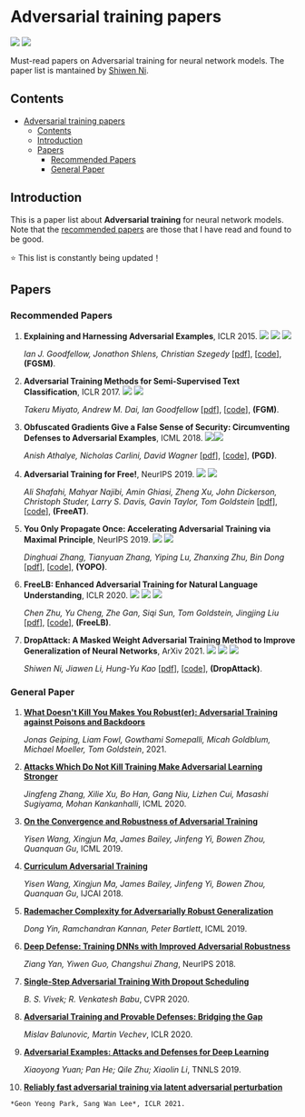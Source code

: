 # Adversarial training papers
  
![](https://img.shields.io/github/stars/nishiwen1214/AT_Papers?style=flat-square)
![](https://img.shields.io/badge/PaperNumber-17-brightgreen)


Must-read papers on Adversarial training for neural network models. The paper list is mantained by [Shiwen Ni](https://github.com/nishiwen1214/).

## Contents

- [Adversarial training papers](#adversarial-training-papers)
  - [Contents](#contents)
  - [Introduction](#introduction)
  - [Papers](#papers)
    - [Recommended Papers](#recommended-papers)
    - [General Paper](#general-paper)

## Introduction

This is a paper list about **Adversarial training** for neural network models. Note that the [recommended papers](#recommended-papers) are those that I have read and found to be good. 

⭐️ This list is constantly being updated！


## Papers

### Recommended Papers

1. **Explaining and Harnessing Adversarial Examples**, ICLR 2015.  ![](https://img.shields.io/badge/Generalization-green) ![](https://img.shields.io/badge/Robustness-blue) ![](https://img.shields.io/badge/First_paper-red)

   *Ian J. Goodfellow, Jonathon Shlens, Christian Szegedy* [[pdf](https://arxiv.org/pdf/1412.6572.pdf)], [[code](https://github.com/facebookarchive/adversarial_image_defenses)], **(FGSM)**.

2. **Adversarial Training Methods for Semi-Supervised Text Classification**, ICLR 2017.  ![](https://img.shields.io/badge/Generalization-green) ![](https://img.shields.io/badge/Text-red)

   *Takeru Miyato, Andrew M. Dai, Ian Goodfellow* [[pdf](https://arxiv.org/pdf/1605.07725.pdf)], [[code](https://github.com/tensorflow/models)], **(FGM)**.

3. **Obfuscated Gradients Give a False Sense of Security: Circumventing Defenses to Adversarial Examples**, ICML 2018. ![](https://img.shields.io/badge/Robustness-blue)![](https://img.shields.io/badge/K_step-red)

   *Anish Athalye, Nicholas Carlini, David Wagner* [[pdf](https://arxiv.org/pdf/1802.00420.pdf)], [[code](https://github.com/anishathalye/obfuscated-gradients)], **(PGD)**.
   
4. **Adversarial Training for Free!**, NeurIPS 2019.  ![](https://img.shields.io/badge/Generalization-green) ![](https://img.shields.io/badge/Free-blue)

   *Ali Shafahi, Mahyar Najibi, Amin Ghiasi, Zheng Xu, John Dickerson, Christoph Studer, Larry S. Davis, Gavin Taylor, Tom Goldstein* [[pdf](https://arxiv.org/pdf/1904.12843.pdf)], [[code](https://github.com/mahyarnajibi/FreeAdversarialTraining)], **(FreeAT)**.

5. **You Only Propagate Once: Accelerating Adversarial Training via Maximal Principle**, NeurIPS 2019.  ![](https://img.shields.io/badge/Generalization-green) ![](https://img.shields.io/badge/accelerate-blue) 

   *Dinghuai Zhang, Tianyuan Zhang, Yiping Lu, Zhanxing Zhu, Bin Dong* [[pdf](https://arxiv.org/pdf/1905.00877.pdf)], [[code](https://github.com/a1600012888/YOPO-You-Only-Propagate-Once)], **(YOPO)**.
   
6. **FreeLB: Enhanced Adversarial Training for Natural Language Understanding**, ICLR 2020.  ![](https://img.shields.io/badge/Generalization-green) ![](https://img.shields.io/badge/Free-blue) ![](https://img.shields.io/badge/text-red)

   *Chen Zhu, Yu Cheng, Zhe Gan, Siqi Sun, Tom Goldstein, Jingjing Liu* [[pdf](https://arxiv.org/pdf/1909.11764.pdf)], [[code](https://github.com/zhuchen03/FreeLB)], **(FreeLB)**.
   
 7. **DropAttack: A Masked Weight Adversarial Training Method to Improve Generalization of Neural Networks**, ArXiv 2021.  ![](https://img.shields.io/badge/Generalization-green) ![](https://img.shields.io/badge/Masked-blue) ![](https://img.shields.io/badge/text-red)
    
    *Shiwen Ni, Jiawen Li, Hung-Yu Kao* [[pdf](https://arxiv.org/pdf/2108.12805.pdf)], [[code](https://github.com/nishiwen1214/dropattack)], **(DropAttack)**.  
   
### General Paper

 1. [**What Doesn't Kill You Makes You Robust(er): Adversarial Training against Poisons and Backdoors**](https://arxiv.org/pdf/2102.13624.pdf)

    *Jonas Geiping, Liam Fowl, Gowthami Somepalli, Micah Goldblum, Michael Moeller, Tom Goldstein*, 2021.
 2. [**Attacks Which Do Not Kill Training Make Adversarial Learning Stronger**](https://arxiv.org/pdf/2002.11242.pdf)

    *Jingfeng Zhang, Xilie Xu, Bo Han, Gang Niu, Lizhen Cui, Masashi Sugiyama, Mohan Kankanhalli*, ICML 2020.
    
 3. [**On the Convergence and Robustness of Adversarial Training**](http://proceedings.mlr.press/v97/wang19i/wang19i.pdf)

    *Yisen Wang, Xingjun Ma, James Bailey, Jinfeng Yi, Bowen Zhou, Quanquan Gu*, ICML 2019.
    
 4. [**Curriculum Adversarial Training**](https://arxiv.org/pdf/1805.04807.pdf)

    *Yisen Wang, Xingjun Ma, James Bailey, Jinfeng Yi, Bowen Zhou, Quanquan Gu*, IJCAI 2018.
    
 5. [**Rademacher Complexity for Adversarially Robust Generalization**](http://proceedings.mlr.press/v97/yin19b/yin19b.pdf)

    *Dong Yin, Ramchandran Kannan, Peter Bartlett*, ICML 2019.
 
 6. [**Deep Defense: Training DNNs with Improved Adversarial Robustness**](https://arxiv.org/pdf/1803.00404.pdf)

    *Ziang Yan, Yiwen Guo, Changshui Zhang*, NeurIPS 2018.  

 7. [**Single-Step Adversarial Training With Dropout Scheduling**](https://ieeexplore.ieee.org/abstract/document/9157154/authors#authors)

    *B. S. Vivek; R. Venkatesh Babu*, CVPR 2020. 
    
 8. [**Adversarial Training and Provable Defenses: Bridging the Gap**](https://openreview.net/pdf?id=SJxSDxrKDr)

    *Mislav Balunovic, Martin Vechev*, ICLR 2020. 

 9. [**Adversarial Examples: Attacks and Defenses for Deep Learning**](https://ieeexplore.ieee.org/abstract/document/8611298)

    *Xiaoyong Yuan; Pan He; Qile Zhu; Xiaolin Li*, TNNLS 2019. 

 10. [**Reliably fast adversarial training via latent adversarial perturbation**](https://arxiv.org/pdf/2104.01575.pdf)

    *Geon Yeong Park, Sang Wan Lee*, ICLR 2021.
